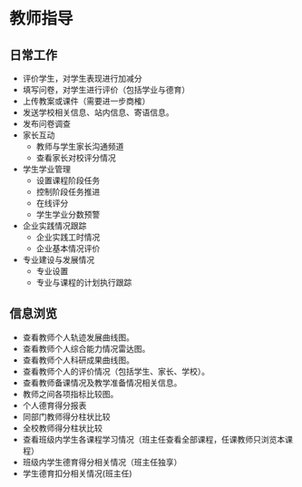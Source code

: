 # 教师指导

## 日常工作

* 评价学生，对学生表现进行加减分
* 填写问卷，对学生进行评价（包括学业与德育）
* 上传教案或课件（需要进一步商榷）
* 发送学校相关信息、站内信息、寄语信息。
* 发布问卷调查
* 家长互动
  * 教师与学生家长沟通频道
  * 查看家长对校评分情况
* 学生学业管理
  * 设置课程阶段任务
  * 控制阶段任务推进
  * 在线评分
  * 学生学业分数预警
* 企业实践情况跟踪
  * 企业实践工时情况
  * 企业基本情况评价
* 专业建设与发展情况
  * 专业设置
  * 专业与课程的计划执行跟踪  


## 信息浏览

* 查看教师个人轨迹发展曲线图。
* 查看教师个人综合能力情况雷达图。
* 查看教师个人科研成果曲线图。
* 查看教师个人的评价情况（包括学生、家长、学校）。
* 查看教师备课情况及教学准备情况相关信息。
* 教师之间各项指标比较图。
* 个人德育得分报表
* 同部门教师得分柱状比较
* 全校教师得分柱状比较
* 查看班级内学生各课程学习情况（班主任查看全部课程，任课教师只浏览本课程）
* 班级内学生德育得分相关情况（班主任独享）
* 学生德育扣分相关情况(班主任)



